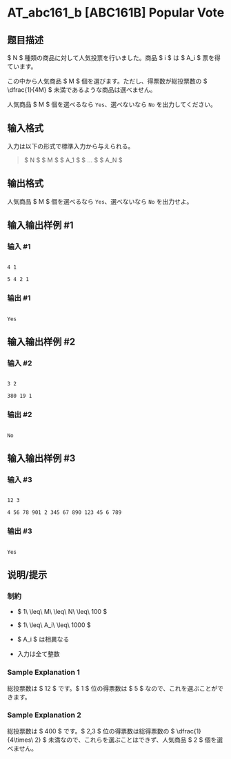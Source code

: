 # AT_abc161_b [ABC161B] Popular Vote

## 题目描述

[problemUrl]: https://atcoder.jp/contests/abc161/tasks/abc161_b

$ N $ 種類の商品に対して人気投票を行いました。商品 $ i $ は $ A_i $ 票を得ています。

この中から人気商品 $ M $ 個を選びます。ただし、得票数が総投票数の $ \dfrac{1}{4M} $ 未満であるような商品は選べません。

人気商品 $ M $ 個を選べるなら `Yes`、選べないなら `No` を出力してください。

## 输入格式

入力は以下の形式で標準入力から与えられる。

> $ N $ $ M $ $ A_1 $ $ ... $ $ A_N $

## 输出格式

人気商品 $ M $ 個を選べるなら `Yes`、選べないなら `No` を出力せよ。

## 输入输出样例 #1

### 输入 #1

```
4 1
5 4 2 1
```

### 输出 #1

```
Yes
```

## 输入输出样例 #2

### 输入 #2

```
3 2
380 19 1
```

### 输出 #2

```
No
```

## 输入输出样例 #3

### 输入 #3

```
12 3
4 56 78 901 2 345 67 890 123 45 6 789
```

### 输出 #3

```
Yes
```

## 说明/提示

### 制約

- $ 1\ \leq\ M\ \leq\ N\ \leq\ 100 $
- $ 1\ \leq\ A_i\ \leq\ 1000 $
- $ A_i $ は相異なる
- 入力は全て整数

### Sample Explanation 1

総投票数は $ 12 $ です。$ 1 $ 位の得票数は $ 5 $ なので、これを選ぶことができます。

### Sample Explanation 2

総投票数は $ 400 $ です。$ 2,3 $ 位の得票数は総得票数の $ \dfrac{1}{4\times\ 2} $ 未満なので、これらを選ぶことはできず、人気商品 $ 2 $ 個を選べません。